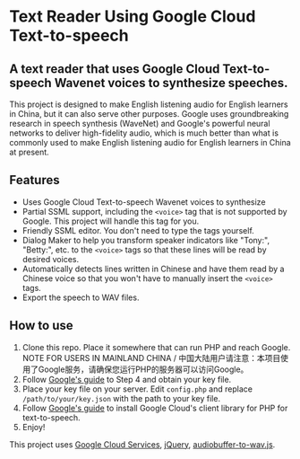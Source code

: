 # Text Reader Using Google Cloud Text-to-speech
A text reader that uses Google Cloud Text-to-speech Wavenet voices to synthesize speeches.
---------
This project is designed to make English listening audio for English learners in China, but it can also serve other purposes.
Google uses groundbreaking research in speech synthesis (WaveNet) and Google's powerful neural networks to deliver high-fidelity audio, which is much better than what is commonly used to make English listening audio for English learners in China at present.

## Features
+ Uses Google Cloud Text-to-speech Wavenet voices to synthesize
+ Partial SSML support, including the `<voice>` tag that is not supported by Google. This project will handle this tag for you.
+ Friendly SSML editor. You don't need to type the tags yourself.
+ Dialog Maker to help you transform speaker indicators like "Tony:", "Betty:", etc. to the `<voice>` tags so that these lines will be read by desired voices.
+ Automatically detects lines written in Chinese and have them read by a Chinese voice so that you won't have to manually insert the `<voice>` tags.
+ Export the speech to WAV files.

## How to use
1. Clone this repo. Place it somewhere that can run PHP and reach Google.
    NOTE FOR USERS IN MAINLAND CHINA / 中国大陆用户请注意：本项目使用了Google服务，请确保您运行PHP的服务器可以访问Google。
2. Follow [Google's guide](https://cloud.google.com/text-to-speech/docs/quickstart-client-libraries#before-you-begin) to Step 4 and obtain your key file.
3. Place your key file on your server. Edit `config.php` and replace `/path/to/your/key.json` with the path to your key file.
4. Follow [Google's guide](https://cloud.google.com/text-to-speech/docs/quickstart-client-libraries#install_the_client_library) to install Google Cloud's client library for PHP for text-to-speech.
5. Enjoy!

This project uses [Google Cloud Services](https://cloud.google.com/text-to-speech/), [jQuery](https://www.jquery.com/), [audiobuffer-to-wav.js](https://github.com/Jam3/audiobuffer-to-wav).
